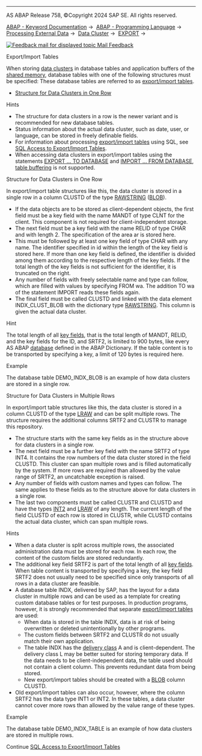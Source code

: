   

* * *

AS ABAP Release 758, ©Copyright 2024 SAP SE. All rights reserved.

[ABAP - Keyword Documentation](javascript:call_link\('abenabap.htm'\)) →  [ABAP - Programming Language](javascript:call_link\('abenabap_reference.htm'\)) →  [Processing External Data](javascript:call_link\('abenabap_language_external_data.htm'\)) →  [Data Cluster](javascript:call_link\('abendata_cluster.htm'\)) →  [EXPORT](javascript:call_link\('abapexport_data_cluster.htm'\)) → 

 [![](Mail.gif?object=Mail.gif "Feedback mail for displayed topic") Mail Feedback](mailto:f1_help@sap.com?subject=Feedback%20on%20ABAP%20Documentation&body=Document:%20Export%2FImport%20Tables%2C%20ABENEXPORT_DATA_CLUSTER_INDX%2C%20758%0D%0A%0D%0AError:%0D%0A%0D%0A%0D%0A%0D%0ASuggestion%20for%20improvement:)

Export/Import Tables

When storing [data clusters](javascript:call_link\('abendata_cluster_glosry.htm'\) "Glossary Entry") in database tables and application buffers of the [shared memory](javascript:call_link\('abenshared_memory_glosry.htm'\) "Glossary Entry"), database tables with one of the following structures must be specified: These database tables are referred to as [export/import tables](javascript:call_link\('abenexport_import_table_glosry.htm'\) "Glossary Entry").

-   [Structure for Data Clusters in One Row](#abenexport-data-cluster-indx-1-------structure-for-data-clusters-in-multiple-rows---@ITOC@@ABENEXPORT_DATA_CLUSTER_INDX_2)

Hints

-   The structure for data clusters in a row is the newer variant and is recommended for new database tables.
-   Status information about the actual data cluster, such as date, user, or language, can be stored in freely definable fields.
-   For information about processing [export/import tables](javascript:call_link\('abenexport_import_table_glosry.htm'\) "Glossary Entry") using SQL, see [SQL Access to Export/Import Tables](javascript:call_link\('abenindx_type_table_and_sql.htm'\)).
-   When accessing data clusters in export/import tables using the statements [EXPORT ... TO DATABASE](javascript:call_link\('abapexport_data_cluster.htm'\)) and [IMPORT ... FROM DATABASE](javascript:call_link\('abapimport_data_cluster.htm'\)), [table buffering](javascript:call_link\('abentable_buffering_glosry.htm'\) "Glossary Entry") is not supported.

Structure for Data Clusters in One Row   

In export/import table structures like this, the data cluster is stored in a single row in a column CLUSTD of the type [RAWSTRING](javascript:call_link\('abenddic_builtin_types.htm'\)) ([BLOB](javascript:call_link\('abenblob_glosry.htm'\) "Glossary Entry")).

-   If the data objects are to be stored as client-dependent objects, the first field must be a key field with the name MANDT of type CLNT for the client. This component is not required for client-independent storage.
-   The next field must be a key field with the name RELID of type CHAR and with length 2. The specification of the area ar is stored here.
-   This must be followed by at least one key field of type CHAR with any name. The identifier specified in id within the length of the key field is stored here. If more than one key field is defined, the identifier is divided among them according to the respective length of the key fields. If the total length of the key fields is not sufficient for the identifier, it is truncated on the right.
-   Any number of fields with freely selectable name and type can follow, which are filled with values by specifying FROM wa. The addition TO wa of the statement IMPORT reads these fields again.
-   The final field must be called CLUSTD and linked with the data element INDX\_CLUST\_BLOB with the dictionary type [RAWSTRING](javascript:call_link\('abenddic_builtin_types.htm'\)). This column is given the actual data cluster.

Hint

The total length of all [key fields](javascript:call_link\('abenddic_database_tables_key.htm'\)), that is the total length of MANDT, RELID, and the key fields for the ID, and SRTF2, is limited to 900 bytes, like every AS ABAP [database](javascript:call_link\('abenddic_database_tables.htm'\)) defined in the ABAP Dictionary. If the table content is to be transported by specifying a key, a limit of 120 bytes is required here.

Example

The database table DEMO\_INDX\_BLOB is an example of how data clusters are stored in a single row.

Structure for Data Clusters in Multiple Rows   

In export/import table structures like this, the data cluster is stored in a column CLUSTD of the type [LRAW](javascript:call_link\('abenddic_builtin_types.htm'\)) and can be split multiple rows. The structure requires the additional columns SRTF2 and CLUSTR to manage this repository.

-   The structure starts with the same key fields as in the structure above for data clusters in a single row.
-   The next field must be a further key field with the name SRTF2 of type INT4. It contains the row numbers of the data cluster stored in the field CLUSTD. This cluster can span multiple rows and is filled automatically by the system. If more rows are required than allowed by the value range of SRTF2, an uncatchable exception is raised.
-   Any number of fields with custom names and types can follow. The same applies to these fields as to the structure above for data clusters in a single row.
-   The last two components must be called CLUSTR and CLUSTD and have the types [INT2](javascript:call_link\('abenddic_builtin_types.htm'\)) and [LRAW](javascript:call_link\('abenddic_builtin_types.htm'\)) of any length. The current length of the field CLUSTD of each row is stored in CLUSTR, while CLUSTD contains the actual data cluster, which can span multiple rows.

Hints

-   When a data cluster is split across multiple rows, the associated administration data must be stored for each row. In each row, the content of the custom fields are stored redundantly.
-   The additional key field SRTF2 is part of the total length of all [key fields](javascript:call_link\('abenddic_database_tables_key.htm'\)). When table content is transported by specifying a key, the key field SRTF2 does not usually need to be specified since only transports of all rows in a data cluster are feasible.
-   A database table INDX, delivered by SAP, has the layout for a data cluster in multiple rows and can be used as a template for creating custom database tables or for test purposes. In production programs, however, it is strongly recommended that separate [export/import tables](javascript:call_link\('abenexport_import_table_glosry.htm'\) "Glossary Entry") are used:
    -   When data is stored in the table INDX, data is at risk of being overwritten or deleted unintentionally by other programs.
    -   The custom fields between SRTF2 and CLUSTR do not usually match their own application.
    -   The table INDX has the [delivery class](javascript:call_link\('abenddic_database_tables_delivery.htm'\)) A and is client-dependent. The delivery class L may be better suited for storing temporary data. If the data needs to be client-independent data, the table used should not contain a client column. This prevents redundant data from being stored.
    -   New export/import tables should be created with a [BLOB](javascript:call_link\('abenblob_glosry.htm'\) "Glossary Entry") column CLUSTD.
-   Old export/import tables can also occur, however, where the column SRTF2 has the data type INT1 or INT2. In these tables, a data cluster cannot cover more rows than allowed by the value range of these types.

Example

The database table DEMO\_INDX\_TABLE is an example of how data clusters are stored in multiple rows.

Continue
[SQL Access to Export/Import Tables](javascript:call_link\('abenindx_type_table_and_sql.htm'\))